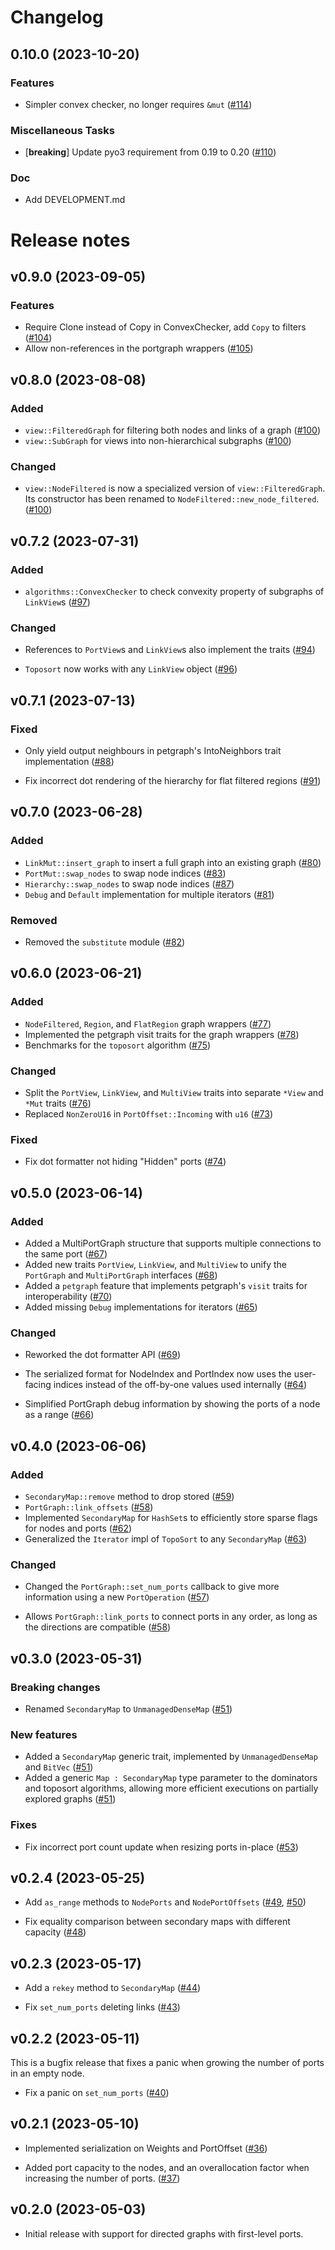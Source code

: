 # Changelog

## 0.10.0 (2023-10-20)

### Features

- Simpler convex checker, no longer requires `&mut` ([#114](https://github.com/CQCL/portgraph/pull/114))

### Miscellaneous Tasks

- [**breaking**] Update pyo3 requirement from 0.19 to 0.20 ([#110](https://github.com/CQCL/portgraph/pull/110))

### Doc

- Add DEVELOPMENT.md

# Release notes

## v0.9.0 (2023-09-05)

### Features

- Require Clone instead of Copy in ConvexChecker, add `Copy` to filters ([#104](https://github.com/CQCL/portgraph/issues/104))
- Allow non-references in the portgraph wrappers ([#105](https://github.com/CQCL/portgraph/issues/105))

## v0.8.0 (2023-08-08)

### Added

- `view::FilteredGraph` for filtering both nodes and links of a graph ([#100][])
- `view::SubGraph` for views into non-hierarchical subgraphs ([#100][])

### Changed

- `view::NodeFiltered` is now a specialized version of `view::FilteredGraph`.
  Its constructor has been renamed to `NodeFiltered::new_node_filtered`. ([#100][])

  [#100]: https://github.com/CQCL/portgraph/issues/100

## v0.7.2 (2023-07-31)

### Added

- `algorithms::ConvexChecker` to check convexity property of subgraphs of `LinkView`s ([#97][])

### Changed

- References to `PortView`s and `LinkView`s also implement the traits ([#94][])
- `Toposort` now works with any `LinkView` object ([#96][])

  [#94]: https://github.com/CQCL/portgraph/issues/94
  [#96]: https://github.com/CQCL/portgraph/issues/96
  [#97]: https://github.com/CQCL/portgraph/issues/97

## v0.7.1 (2023-07-13)

### Fixed

- Only yield output neighbours in petgraph's IntoNeighbors trait implementation ([#88][])
- Fix incorrect dot rendering of the hierarchy for flat filtered regions ([#91][])

  [#88]: https://github.com/CQCL/portgraph/issues/88
  [#91]: https://github.com/CQCL/portgraph/issues/91

## v0.7.0 (2023-06-28)

### Added

- `LinkMut::insert_graph` to insert a full graph into an existing graph ([#80][])
- `PortMut::swap_nodes` to swap node indices ([#83][])
- `Hierarchy::swap_nodes` to swap node indices ([#87][])
- `Debug` and `Default` implementation for multiple iterators ([#81][])

### Removed

- Removed the `substitute` module ([#82][])

  [#80]: https://github.com/CQCL/portgraph/issues/80
  [#81]: https://github.com/CQCL/portgraph/issues/81
  [#82]: https://github.com/CQCL/portgraph/issues/82
  [#83]: https://github.com/CQCL/portgraph/issues/83
  [#87]: https://github.com/CQCL/portgraph/issues/87

## v0.6.0 (2023-06-21)

### Added

- `NodeFiltered`, `Region`, and `FlatRegion` graph wrappers ([#77][])
- Implemented the petgraph visit traits for the graph wrappers ([#78][])
- Benchmarks for the `toposort` algorithm ([#75][])

### Changed

- Split the `PortView`, `LinkView`, and `MultiView` traits into separate `*View` and `*Mut` traits ([#76][])
- Replaced `NonZeroU16` in `PortOffset::Incoming` with `u16` ([#73][])

### Fixed

- Fix dot formatter not hiding "Hidden" ports ([#74][])

  [#73]: https://github.com/CQCL/portgraph/issues/73
  [#74]: https://github.com/CQCL/portgraph/issues/74
  [#75]: https://github.com/CQCL/portgraph/issues/75
  [#76]: https://github.com/CQCL/portgraph/issues/76
  [#77]: https://github.com/CQCL/portgraph/issues/77
  [#78]: https://github.com/CQCL/portgraph/issues/78

## v0.5.0 (2023-06-14)

### Added

- Added a MultiPortGraph structure that supports multiple connections to the same port ([#67][])
- Added new traits `PortView`, `LinkView`, and `MultiView` to unify the
  `PortGraph` and `MultiPortGraph` interfaces ([#68][])
- Added a `petgraph` feature that implements petgraph's `visit` traits for interoperability ([#70][])
- Added missing `Debug` implementations for iterators ([#65][])

### Changed

- Reworked the dot formatter API ([#69][])
- The serialized format for NodeIndex and PortIndex now uses the user-facing
  indices instead of the off-by-one values used internally ([#64][])
- Simplified PortGraph debug information by showing the ports of a node as a range ([#66][])

  [#64]: https://github.com/CQCL/portgraph/issues/64
  [#65]: https://github.com/CQCL/portgraph/issues/65
  [#66]: https://github.com/CQCL/portgraph/issues/66
  [#67]: https://github.com/CQCL/portgraph/issues/67
  [#68]: https://github.com/CQCL/portgraph/issues/68
  [#69]: https://github.com/CQCL/portgraph/issues/69
  [#70]: https://github.com/CQCL/portgraph/issues/70

## v0.4.0 (2023-06-06)

### Added

- `SecondaryMap::remove` method to drop stored ([#59][])
- `PortGraph::link_offsets`  ([#58][])
- Implemented `SecondaryMap` for `HashSet`s to efficiently store sparse flags for nodes and ports ([#62][])
- Generalized the `Iterator` impl of `TopoSort` to any `SecondaryMap` ([#63][])

### Changed

- Changed the `PortGraph::set_num_ports` callback to give more information using a new `PortOperation` ([#57][])
- Allows `PortGraph::link_ports` to connect ports in any order, as long as the directions are compatible ([#58][])

  [#57]: https://github.com/CQCL/portgraph/issues/57
  [#58]: https://github.com/CQCL/portgraph/issues/58
  [#59]: https://github.com/CQCL/portgraph/issues/59
  [#62]: https://github.com/CQCL/portgraph/issues/62
  [#63]: https://github.com/CQCL/portgraph/issues/63

## v0.3.0 (2023-05-31)

### Breaking changes

- Renamed `SecondaryMap` to `UnmanagedDenseMap` ([#51][])

### New features

- Added a `SecondaryMap` generic trait, implemented by `UnmanagedDenseMap` and `BitVec` ([#51][])
- Added a generic `Map : SecondaryMap` type parameter to the dominators and toposort algorithms,
  allowing more efficient executions on partially explored graphs ([#51][])

### Fixes

- Fix incorrect port count update when resizing ports in-place ([#53][])

  [#51]: https://github.com/CQCL/portgraph/issues/51
  [#53]: https://github.com/CQCL/portgraph/issues/53

## v0.2.4 (2023-05-25)

- Add `as_range` methods to `NodePorts` and `NodePortOffsets` ([#49][], [#50][])
- Fix equality comparison between secondary maps with different capacity ([#48][])

  [#48]: https://github.com/CQCL/portgraph/issues/48
  [#49]: https://github.com/CQCL/portgraph/issues/49
  [#50]: https://github.com/CQCL/portgraph/issues/50

## v0.2.3 (2023-05-17)

- Add a `rekey` method to `SecondaryMap` ([#44][])
- Fix `set_num_ports` deleting links ([#43][])

  [#43]: https://github.com/CQCL/portgraph/issues/43
  [#44]: https://github.com/CQCL/portgraph/issues/44

## v0.2.2 (2023-05-11)

This is a bugfix release that fixes a panic when growing the number of ports in an empty node.

- Fix a panic on `set_num_ports` ([#40][])

  [#40]: https://github.com/CQCL/portgraph/issues/40

## v0.2.1 (2023-05-10)

- Implemented serialization on Weights and PortOffset ([#36][])
- Added port capacity to the nodes, and an overallocation factor when increasing
  the number of ports. ([#37][])

  [#36]: https://github.com/CQCL/portgraph/issues/36
  [#37]: https://github.com/CQCL/portgraph/issues/37

## v0.2.0 (2023-05-03)

- Initial release with support for directed graphs with first-level ports.